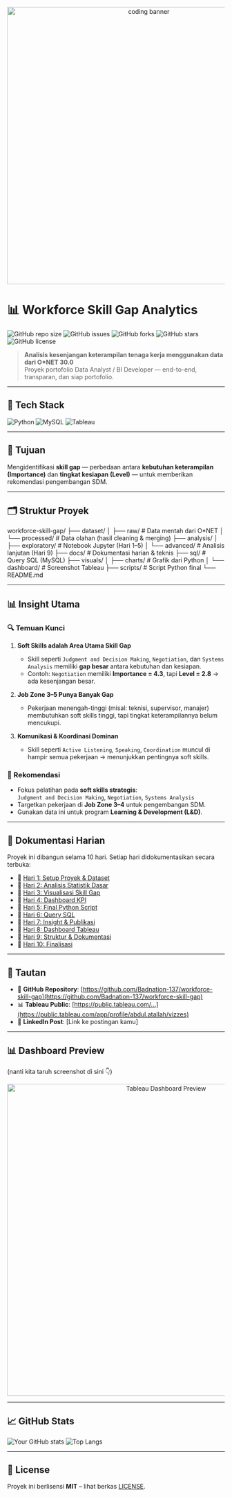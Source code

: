 <!-- Banner / GIF -->
<p align="center">
  <img src="https://media.giphy.com/media/qgQUggAC3Pfv687qPC/giphy.gif" width="640" alt="coding banner">
</p>


# 📊 Workforce Skill Gap Analytics

![GitHub repo size](https://img.shields.io/github/repo-size/Badnation-137/workforce-skill-gap)
![GitHub issues](https://img.shields.io/github/issues/Badnation-137/workforce-skill-gap)
![GitHub forks](https://img.shields.io/github/forks/Badnation-137/workforce-skill-gap?style=social)
![GitHub stars](https://img.shields.io/github/stars/Badnation-137/workforce-skill-gap?style=social)
![GitHub license](https://img.shields.io/github/license/Badnation-137/workforce-skill-gap)


> **Analisis kesenjangan keterampilan tenaga kerja menggunakan data dari O*NET 30.0**  
> Proyek portofolio Data Analyst / BI Developer — end-to-end, transparan, dan siap portofolio.

---

## 🚀 Tech Stack
![Python](https://img.shields.io/badge/Python-3.12-blue?logo=python)
![MySQL](https://img.shields.io/badge/Database-MySQL-orange?logo=mysql)
![Tableau](https://img.shields.io/badge/Visualization-Tableau-yellow?logo=tableau)

---

## 📌 Tujuan

Mengidentifikasi **skill gap** — perbedaan antara **kebutuhan keterampilan (Importance)** dan **tingkat kesiapan (Level)** — untuk memberikan rekomendasi pengembangan SDM.

---

## 🗂️ Struktur Proyek
workforce-skill-gap/
├── dataset/
│ ├── raw/ # Data mentah dari O*NET
│ └── processed/ # Data olahan (hasil cleaning & merging)
├── analysis/
│ ├── exploratory/ # Notebook Jupyter (Hari 1–5)
│ └── advanced/ # Analisis lanjutan (Hari 9)
├── docs/ # Dokumentasi harian & teknis
├── sql/ # Query SQL (MySQL)
├── visuals/
│ ├── charts/ # Grafik dari Python
│ └── dashboard/ # Screenshot Tableau
├── scripts/ # Script Python final
└── README.md

---

## 📊 Insight Utama

### 🔍 Temuan Kunci
1. **Soft Skills adalah Area Utama Skill Gap**
   - Skill seperti `Judgment and Decision Making`, `Negotiation`, dan `Systems Analysis` memiliki **gap besar** antara kebutuhan dan kesiapan.
   - Contoh: `Negotiation` memiliki **Importance = 4.3**, tapi **Level = 2.8** → ada kesenjangan besar.

2. **Job Zone 3–5 Punya Banyak Gap**
   - Pekerjaan menengah-tinggi (misal: teknisi, supervisor, manajer) membutuhkan soft skills tinggi, tapi tingkat keterampilannya belum mencukupi.

3. **Komunikasi & Koordinasi Dominan**
   - Skill seperti `Active Listening`, `Speaking`, `Coordination` muncul di hampir semua pekerjaan → menunjukkan pentingnya soft skills.

### 🎯 Rekomendasi
- Fokus pelatihan pada **soft skills strategis**:  
  `Judgment and Decision Making`, `Negotiation`, `Systems Analysis`
- Targetkan pekerjaan di **Job Zone 3–4** untuk pengembangan SDM.
- Gunakan data ini untuk program **Learning & Development (L&D)**.

---

## 📂 Dokumentasi Harian

Proyek ini dibangun selama 10 hari. Setiap hari didokumentasikan secara terbuka:

- 📄 [Hari 1: Setup Proyek & Dataset](docs/hari_1_setup_dataset.md)
- 📄 [Hari 2: Analisis Statistik Dasar](docs/hari_2_analisis_statistik.md)
- 📄 [Hari 3: Visualisasi Skill Gap](docs/hari_3_visualisasi_gap.md)
- 📄 [Hari 4: Dashboard KPI](docs/hari_4_dashboard_kpi.md)
- 📄 [Hari 5: Final Python Script](docs/hari_5_final_script.md)
- 📄 [Hari 6: Query SQL](docs/hari_6_sql_analysis.md)
- 📄 [Hari 7: Insight & Publikasi](docs/hari_7_insight_publikasi.md)
- 📄 [Hari 8: Dashboard Tableau](docs/hari_8_tableau_dashboard.md)
- 📄 [Hari 9: Struktur & Dokumentasi](docs/hari_9_struktur_dokumentasi.md)
- 📄 [Hari 10: Finalisasi](docs/hari_10_finalisasi.md)

---

## 🔗 Tautan

- 📁 **GitHub Repository**: [https://github.com/Badnation-137/workforce-skill-gap](https://github.com/Badnation-137/workforce-skill-gap)
- 📊 **Tableau Public**: [https://public.tableau.com/...](https://public.tableau.com/app/profile/abdul.atallah/vizzes)
- 💼 **LinkedIn Post**: [Link ke postingan kamu]

---

## 📊 Dashboard Preview
(nanti kita taruh screenshot di sini 👇)
<p align="center">
  <img src="visual/dashboard/Skill Gap Dashboard.png" width="720" alt="Tableau Dashboard Preview">
</p>

---

## 📈 GitHub Stats
![Your GitHub stats](https://github-readme-stats.vercel.app/api?username=Badnation-137&show_icons=true&theme=radical)
![Top Langs](https://github-readme-stats.vercel.app/api/top-langs/?username=Badnation-137&layout=compact&theme=radical)

---

## 📝 License
Proyek ini berlisensi **MIT** – lihat berkas [LICENSE](LICENSE).
